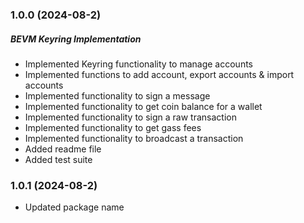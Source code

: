 ### 1.0.0 (2024-08-2)

##### BEVM Keyring Implementation

- Implemented Keyring functionality to manage accounts 
- Implemented functions to add account, export accounts & import accounts
- Implemented functionality to sign a message
- Implemented functionality to get coin balance for a wallet
- Implemented functionality to sign a raw transaction
- Implemented functionality to get gass fees
- Implemented functionality to broadcast a transaction
- Added readme file
- Added test suite

### 1.0.1 (2024-08-2)
- Updated package name
